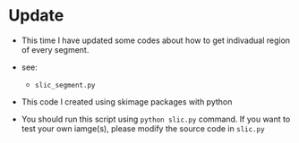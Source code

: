 # Update
- This time I have updated some codes about how to get indivadual region of every segment.
- see:
  * `slic_segment.py`

- This code I created using skimage packages with python
- You should run this script using `python slic.py` command. If you want to test your own iamge(s), please modify the source code in `slic.py`
